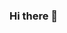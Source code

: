 ### Hi there 👋

<!-- - 🌱 I’m currently learning Java | HTML | CSS | Javascript | Flutter | SQL
- 📫 How to reach me: e-mail: gasoares03@gmail.com  linkedin: https://www.linkedin.com/in/gabriel-soares-santos/


<a href="https://github.com/anuraghazra/github-readme-stats">
  <img align="center" height="170em" src="https://github-readme-stats.vercel.app/api?username=soaresssg&show_icons=true&theme=dark" />
</a>
<a href="https://github.com/anuraghazra/convoychat">
  <img align="center" height="170em" src="https://github-readme-stats.vercel.app/api/top-langs/?username=soaresssg&theme=dark" />
</a>
 -->


